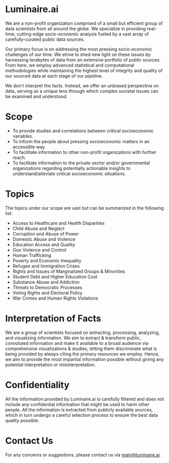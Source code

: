 # Luminaire.ai
We are a non-profit organization comprised of a small but efficient group of data scientists from all around the globe. We specialize in providing real-time, cutting-edge socio-economic analysis fueled by a vast array of carefully-curated public data sources.

Our primary focus is on addressing the most pressing socio-economic challenges of our time. We strive to shed new light on these issues by harnessing terabytes of data from an extensive portfolio of public sources. From here, we employ advanced statistical and computational methodologies while maintaining the highest level of integrity and quality of our sourced data at each stage of our pipeline.

We don't interpret the facts. Instead, we offer an unbiased perspective on data, serving as a unique lens through which complex societal issues can be examined and understood.

# Scope
- To provide studies and correlations between critical socioeconomic variables.
- To inform the people about pressing socioeconomic matters in an accessible way.
- To facilitate information to other non-profit organizations with further reach.
- To facilitate information to the private sector and/or governmental organizations regarding potentially actionable insights to understand/alleviate critical socioeconomic situations.

# Topics
The topics under our scope are vast but can be summarized in the following list:
- Access to Healthcare and Health Disparities
- Child Abuse and Neglect
- Corruption and Abuse of Power
- Domestic Abuse and Violence
- Education Access and Quality
- Gun Violence and Control
- Human Trafficking
- Poverty and Economic Inequality
- Refugee and Immigration Crises
- Rights and Issues of Marginalized Groups & Minorities
- Student Debt and Higher Education Cost
- Substance Abuse and Addiction
- Threats to Democratic Processes
- Voting Rights and Electoral Policy
- War Crimes and Human Rights Violations

# Interpretation of Facts
We are a group of scientists focused on extracting, processing, analyzing, and visualizing information. We aim to extract & transform public, convoluted information and make it available to a broad audience via comprehensive visualizations & studies, letting them discriminate what is being provided by always citing the primary resources we employ. Hence, we aim to provide the most impartial information possible without giving any potential interpretation or misinterpretation.

# Confidentiality
All the information provided by Luminaire.ai is carefully filtered and does not include any confidential information that might be used to harm other people. All the information is extracted from publicly available sources, which in turn undergo a careful selection process to ensure the best data quality possible.

# Contact Us
For any concerns or suggestions, please contact us via [main@luminaire.ai](mailto:main@luminaire.ai).